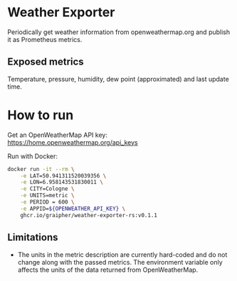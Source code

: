 # Weather Exporter

Periodically get weather information from openweathermap.org and publish it as Prometheus metrics.

## Exposed metrics

Temperature, pressure, humidity, dew point (approximated) and last update time.

# How to run

Get an OpenWeatherMap API key: https://home.openweathermap.org/api_keys

Run with Docker:

```sh
docker run -it --rm \
    -e LAT=50.941311520039356 \
    -e LON=6.958143531830011 \
    -e CITY=Cologne \
    -e UNITS=metric \
    -e PERIOD = 600 \
    -e APPID=${OPENWEATHER_API_KEY} \
    ghcr.io/graipher/weather-exporter-rs:v0.1.1
```

## Limitations

* The units in the metric description are currently hard-coded and do not change along with the passed metrics. The environment variable only affects the units of the data returned from OpenWeatherMap.
